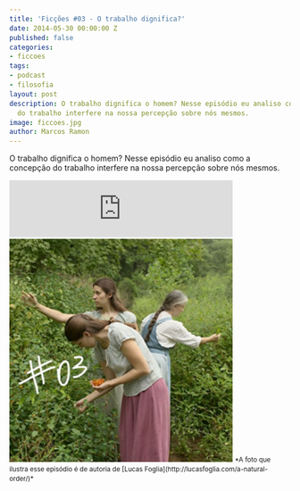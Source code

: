 ```yaml
---
title: 'Ficções #03 - O trabalho dignifica?'
date: 2014-05-30 00:00:00 Z
published: false
categories:
- ficcoes
tags:
- podcast
- filosofia
layout: post
description: O trabalho dignifica o homem? Nesse episódio eu analiso como a concepção
  do trabalho interfere na nossa percepção sobre nós mesmos.
image: ficcoes.jpg
author: Marcos Ramon
---
```


O trabalho dignifica o homem? Nesse episódio eu analiso como a concepção do trabalho interfere na nossa percepção sobre nós mesmos.
     
<iframe src="https://anchor.fm/podcastficcoes/embed/episodes/O-trabalho-dignifica-e47jdj/a-aggl2b" height="102px" width="400px" frameborder="0" scrolling="no"></iframe>

<img src="/assets/images/03_50.png" height="400" width="400" alt="Lucas Foglia">
<small>*A foto que ilustra esse episódio é de autoria de [Lucas Foglia](http://lucasfoglia.com/a-natural-order/)*</small>
